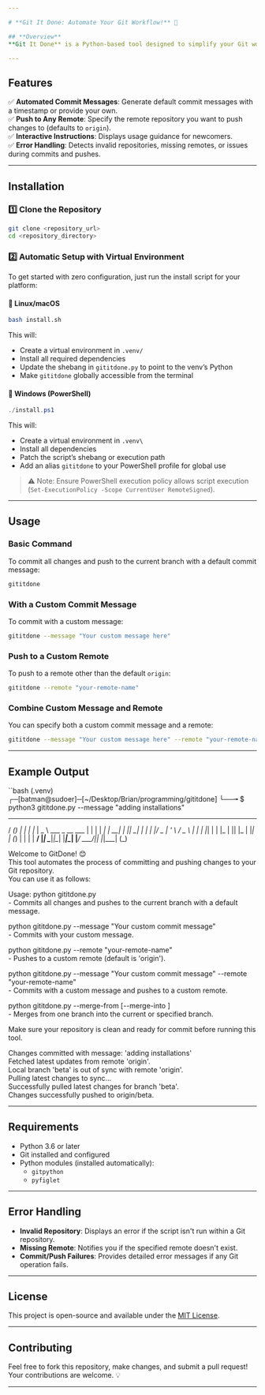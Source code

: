 ```yaml
---

# **Git It Done: Automate Your Git Workflow!** 🚀  

## **Overview**  
**Git It Done** is a Python-based tool designed to simplify your Git workflow. With just a single command, you can automate the process of committing and pushing your changes to a Git repository. Whether you're in the middle of a fast-paced development cycle or just want to save time, this tool has you covered.  

---
```


## **Features**  
✅ **Automated Commit Messages**: Generate default commit messages with a timestamp or provide your own.  
✅ **Push to Any Remote**: Specify the remote repository you want to push changes to (defaults to `origin`).  
✅ **Interactive Instructions**: Displays usage guidance for newcomers.  
✅ **Error Handling**: Detects invalid repositories, missing remotes, or issues during commits and pushes.  

---

## **Installation**  

### **1️⃣ Clone the Repository**  
```bash
git clone <repository_url>
cd <repository_directory>
```

### **2️⃣ Automatic Setup with Virtual Environment**  

To get started with zero configuration, just run the install script for your platform:

#### 🔹 **Linux/macOS**
```bash
bash install.sh
```

This will:
- Create a virtual environment in `.venv/`
- Install all required dependencies
- Update the shebang in `gititdone.py` to point to the venv’s Python
- Make `gititdone` globally accessible from the terminal

#### 🔹 **Windows (PowerShell)**
```powershell
./install.ps1
```

This will:
- Create a virtual environment in `.venv\`
- Install all dependencies
- Patch the script’s shebang or execution path
- Add an alias `gititdone` to your PowerShell profile for global use

> ⚠️ Note: Ensure PowerShell execution policy allows script execution (`Set-ExecutionPolicy -Scope CurrentUser RemoteSigned`).

---

## **Usage**  

### **Basic Command**  
To commit all changes and push to the current branch with a default commit message:  
```bash
gititdone
```

### **With a Custom Commit Message**  
To commit with a custom message:  
```bash
gititdone --message "Your custom message here"
```

### **Push to a Custom Remote**  
To push to a remote other than the default `origin`:  
```bash
gititdone --remote "your-remote-name"
```

### **Combine Custom Message and Remote**  
You can specify both a custom commit message and a remote:  
```bash
gititdone --message "Your custom message here" --remote "your-remote-name"
```

---

## **Example Output**  
``bash
(.venv) ┌─[batman@sudoer]─[~/Desktop/Brian/programming/gititdone]
└──╼ $ python3 gititdone.py --message "adding installations"
  ____ _ _      ___ _      ____                     _ 
 / ___(_) |_   |_ _| |_   |  _ \  ___  _ __   ___  | |
| |  _| | __|   | || __|  | | | |/ _ \| '_ \ / _ \ | |
| |_| | | |_    | || |_   | |_| | (_) | | | |  __/ |_|
 \____|_|\__|  |___|\__|  |____/ \___/|_| |_|\___| (_)
                                                      

Welcome to GitDone! 😊  
This tool automates the process of committing and pushing changes to your Git repository.  
You can use it as follows:

Usage:
  python gititdone.py  
    - Commits all changes and pushes to the current branch with a default message.

  python gititdone.py --message "Your custom commit message"  
    - Commits with your custom message.

  python gititdone.py --remote "your-remote-name"  
    - Pushes to a custom remote (default is 'origin').

  python gititdone.py --message "Your custom commit message" --remote "your-remote-name"  
    - Commits with a custom message and pushes to a custom remote.

  python gititdone.py --merge-from <branch> [--merge-into <branch>]  
    - Merges from one branch into the current or specified branch.

Make sure your repository is clean and ready for commit before running this tool.

Changes committed with message: 'adding installations'  
Fetched latest updates from remote 'origin'.  
Local branch 'beta' is out of sync with remote 'origin'.  
Pulling latest changes to sync...  
Successfully pulled latest changes for branch 'beta'.  
Changes successfully pushed to origin/beta.  

---

## **Requirements**  
- Python 3.6 or later  
- Git installed and configured  
- Python modules (installed automatically):  
  - `gitpython`  
  - `pyfiglet`  

---

## **Error Handling**  
- **Invalid Repository**: Displays an error if the script isn't run within a Git repository.  
- **Missing Remote**: Notifies you if the specified remote doesn't exist.  
- **Commit/Push Failures**: Provides detailed error messages if any Git operation fails.  

---

## **License**  
This project is open-source and available under the [MIT License](LICENSE).  

---

## **Contributing**  
Feel free to fork this repository, make changes, and submit a pull request! Your contributions are welcome. 💡  

---